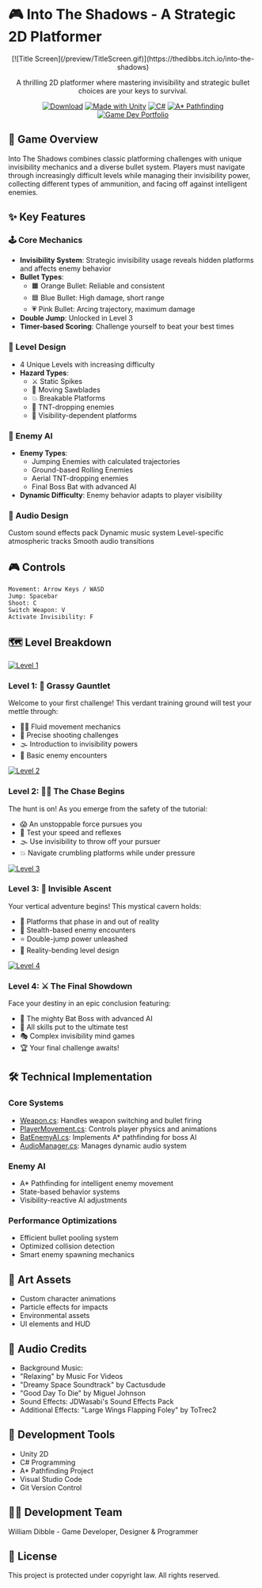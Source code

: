 # 🎮 Into The Shadows - A Strategic 2D Platformer

<div align="center">
[![Title Screen](/preview/TitleScreen.gif)](https://thedibbs.itch.io/into-the-shadows)

A thrilling 2D platformer where mastering invisibility and strategic bullet choices are your keys to survival.

[![Download](https://img.shields.io/badge/Demo-Play%20Now-red.svg)](https://thedibbs.itch.io/into-the-shadows)
[![Made with Unity](https://img.shields.io/badge/MadewithUnity-57b9d3.svg)](https://unity.com/)
[![C#](https://img.shields.io/badge/Language-C%23-239120.svg)](https://learn.microsoft.com/en-us/dotnet/csharp/)
[![A* Pathfinding](https://img.shields.io/badge/Pathfinding-A*-yellow.svg)](https://arongranberg.com/astar/)
[![Game Dev Portfolio](https://img.shields.io/badge/Portfolio-GameDev-blueviolet.svg)](https://willdibble.com/)
</div>

## 🎯 Game Overview
Into The Shadows combines classic platforming challenges with unique invisibility mechanics and a diverse bullet system. Players must navigate through increasingly difficult levels while managing their invisibility power, collecting different types of ammunition, and facing off against intelligent enemies.

## ✨ Key Features

### 🕹️ Core Mechanics
- **Invisibility System**: Strategic invisibility usage reveals hidden platforms and affects enemy behavior
- **Bullet Types**:
    - 🟧 Orange Bullet: Reliable and consistent
    - 🟦 Blue Bullet: High damage, short range
    - 💗 Pink Bullet: Arcing trajectory, maximum damage
- **Double Jump**: Unlocked in Level 3
- **Timer-based Scoring**: Challenge yourself to beat your best times

### 🎨 Level Design
- 4 Unique Levels with increasing difficulty
- **Hazard Types**:
    - ⚔️ Static Spikes
    - 💫 Moving Sawblades
    - 💥 Breakable Platforms
    - 🧨 TNT-dropping enemies
    - 👻 Visibility-dependent platforms

### 🤖 Enemy AI
- **Enemy Types**:
    - Jumping Enemies with calculated trajectories
    - Ground-based Rolling Enemies
    - Aerial TNT-dropping enemies
    - Final Boss Bat with advanced AI
- **Dynamic Difficulty**: Enemy behavior adapts to player visibility

### 🎵 Audio Design
Custom sound effects pack
Dynamic music system
Level-specific atmospheric tracks
Smooth audio transitions

## 🎮 Controls
```
Movement: Arrow Keys / WASD
Jump: Spacebar
Shoot: C
Switch Weapon: V
Activate Invisibility: F
```

## 🗺️ Level Breakdown

[![Level 1](/preview/Level1-2.gif)](https://thedibbs.itch.io/into-the-shadows)

### Level 1: 🌿 Grassy Gauntlet

Welcome to your first challenge! This verdant training ground will test your mettle through:
- 🏃‍♂️ Fluid movement mechanics
- 🎯 Precise shooting challenges
- 🌫️ Introduction to invisibility powers
- 🤖 Basic enemy encounters

[![Level 2](/preview/Level2.gif)](https://thedibbs.itch.io/into-the-shadows)

### Level 2: 🏃‍♂️ The Chase Begins

The hunt is on! As you emerge from the safety of the tutorial:
- 😱 An unstoppable force pursues you
- 💨 Test your speed and reflexes
- 🌫️ Use invisibility to throw off your pursuer
- 💥 Navigate crumbling platforms while under pressure

[![Level 3](/preview/Level3.gif)](https://thedibbs.itch.io/into-the-shadows)

### Level 3: 🔮 Invisible Ascent

Your vertical adventure begins! This mystical cavern holds:
- 👻 Platforms that phase in and out of reality
- 🦇 Stealth-based enemy encounters
- ⭐ Double-jump power unleashed
- 🌌 Reality-bending level design

[![Level 4](/preview/Level4.gif)](https://thedibbs.itch.io/into-the-shadows)

### Level 4: ⚔️ The Final Showdown

Face your destiny in an epic conclusion featuring:
- 🦇 The mighty Bat Boss with advanced AI
- 🌟 All skills put to the ultimate test
- 🎭 Complex invisibility mind games
- 🏆 Your final challenge awaits!

## 🛠️ Technical Implementation
### Core Systems
- [Weapon.cs](Assets\Scripts\Weapon.cs): Handles weapon switching and bullet firing
- [PlayerMovement.cs](Assets\Scripts\PlayerMovement.cs): Controls player physics and animations
- [BatEnemyAI.cs](Assets\Scripts\BatEnemyAI.cs): Implements A* pathfinding for boss AI
- [AudioManager.cs](Assets\Scripts\AudioManager.cs): Manages dynamic audio system

### Enemy AI
- A* Pathfinding for intelligent enemy movement
- State-based behavior systems
- Visibility-reactive AI adjustments

### Performance Optimizations
- Efficient bullet pooling system
- Optimized collision detection
- Smart enemy spawning mechanics

## 🎨 Art Assets
- Custom character animations
- Particle effects for impacts
- Environmental assets
- UI elements and HUD

## 🎵 Audio Credits
- Background Music:
- "Relaxing" by Music For Videos
- "Dreamy Space Soundtrack" by Cactusdude
- "Good Day To Die" by Miguel Johnson
- Sound Effects: JDWasabi's Sound Effects Pack
- Additional Effects: "Large Wings Flapping Foley" by ToTrec2

## 🔧 Development Tools
- Unity 2D
- C# Programming
- A* Pathfinding Project
- Visual Studio Code
- Git Version Control

## 👨‍💻 Development Team
William Dibble - Game Developer, Designer & Programmer

## 📝 License
This project is protected under copyright law. All rights reserved.